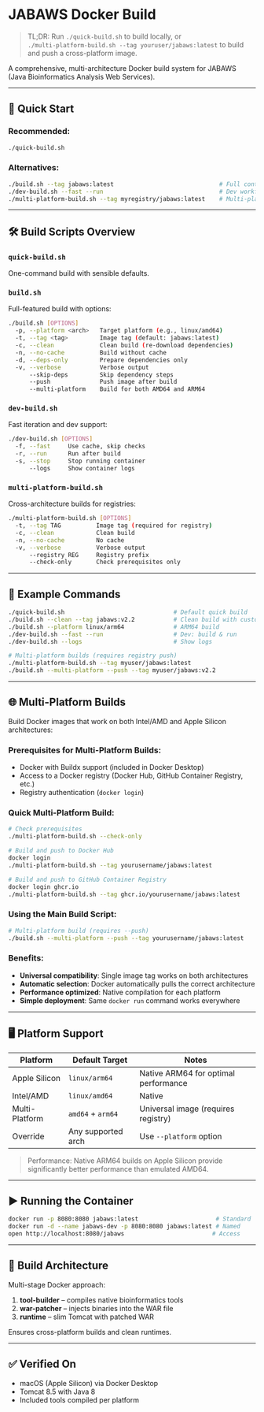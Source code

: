 # JABAWS Docker Build

> TL;DR: Run `./quick-build.sh` to build locally, or  
> `./multi-platform-build.sh --tag youruser/jabaws:latest` to build and push a cross-platform image.

A comprehensive, multi-architecture Docker build system for JABAWS (Java Bioinformatics Analysis Web Services).

---

## 🚀 Quick Start

### Recommended:
```bash
./quick-build.sh
```

### Alternatives:
```bash
./build.sh --tag jabaws:latest                              # Full control
./dev-build.sh --fast --run                                 # Dev workflow
./multi-platform-build.sh --tag myregistry/jabaws:latest    # Multi-platform
```

---

## 🛠️ Build Scripts Overview

### `quick-build.sh`
One-command build with sensible defaults.

### `build.sh`
Full-featured build with options:
```bash
./build.sh [OPTIONS]
  -p, --platform <arch>   Target platform (e.g., linux/amd64)
  -t, --tag <tag>         Image tag (default: jabaws:latest)
  -c, --clean             Clean build (re-download dependencies)
  -n, --no-cache          Build without cache
  -d, --deps-only         Prepare dependencies only
  -v, --verbose           Verbose output
      --skip-deps         Skip dependency steps
      --push              Push image after build
      --multi-platform    Build for both AMD64 and ARM64
```

### `dev-build.sh`
Fast iteration and dev support:

```bash
./dev-build.sh [OPTIONS]
  -f, --fast     Use cache, skip checks
  -r, --run      Run after build
  -s, --stop     Stop running container
      --logs     Show container logs
```

### `multi-platform-build.sh`
Cross-architecture builds for registries:

```bash
./multi-platform-build.sh [OPTIONS]
  -t, --tag TAG          Image tag (required for registry)
  -c, --clean            Clean build
  -n, --no-cache         No cache
  -v, --verbose          Verbose output
      --registry REG     Registry prefix
      --check-only       Check prerequisites only
```

---

## 🧪 Example Commands

```bash
./quick-build.sh                               # Default quick build
./build.sh --clean --tag jabaws:v2.2           # Clean build with custom tag
./build.sh --platform linux/arm64              # ARM64 build
./dev-build.sh --fast --run                    # Dev: build & run
./dev-build.sh --logs                          # Show logs

# Multi-platform builds (requires registry push)
./multi-platform-build.sh --tag myuser/jabaws:latest
./build.sh --multi-platform --push --tag myuser/jabaws:v2.2
```

---

## 🌐 Multi-Platform Builds

Build Docker images that work on both Intel/AMD and Apple Silicon architectures:

### Prerequisites for Multi-Platform Builds:
- Docker with Buildx support (included in Docker Desktop)
- Access to a Docker registry (Docker Hub, GitHub Container Registry, etc.)
- Registry authentication (`docker login`)

### Quick Multi-Platform Build:
```bash
# Check prerequisites
./multi-platform-build.sh --check-only

# Build and push to Docker Hub
docker login
./multi-platform-build.sh --tag yourusername/jabaws:latest

# Build and push to GitHub Container Registry  
docker login ghcr.io
./multi-platform-build.sh --tag ghcr.io/yourusername/jabaws:latest
```

### Using the Main Build Script:
```bash
# Multi-platform build (requires --push)
./build.sh --multi-platform --push --tag yourusername/jabaws:latest
```

### Benefits:
- **Universal compatibility**: Single image tag works on both architectures
- **Automatic selection**: Docker automatically pulls the correct architecture
- **Performance optimized**: Native compilation for each platform
- **Simple deployment**: Same `docker run` command works everywhere

---

## 🖥️ Platform Support

| Platform        | Default Target     | Notes                              |
|----------------|--------------------|------------------------------------|
| Apple Silicon  | `linux/arm64`      | Native ARM64 for optimal performance |
| Intel/AMD      | `linux/amd64`      | Native                            |
| Multi-Platform | `amd64` + `arm64`  | Universal image (requires registry) |
| Override       | Any supported arch | Use `--platform` option            |

> Performance: Native ARM64 builds on Apple Silicon provide significantly better performance than emulated AMD64.

---

## ▶️ Running the Container

```bash
docker run -p 8080:8080 jabaws:latest                      # Standard
docker run -d --name jabaws-dev -p 8080:8080 jabaws:latest # Named
open http://localhost:8080/jabaws                         # Access
```

---

## 🔧 Build Architecture

Multi-stage Docker approach:
1. **tool-builder** – compiles native bioinformatics tools
2. **war-patcher** – injects binaries into the WAR file
3. **runtime** – slim Tomcat with patched WAR

Ensures cross-platform builds and clean runtimes.

---

## ✅ Verified On
- macOS (Apple Silicon) via Docker Desktop
- Tomcat 8.5 with Java 8
- Included tools compiled per platform
